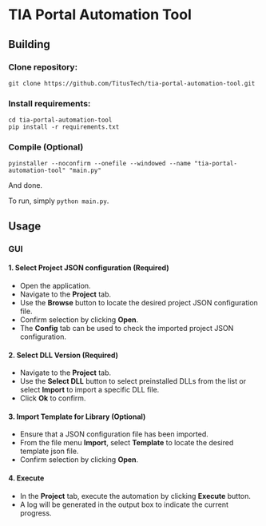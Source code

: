 # TIA Portal Automation Tool

## Building

### Clone repository:

```
git clone https://github.com/TitusTech/tia-portal-automation-tool.git
```

### Install requirements:

```
cd tia-portal-automation-tool
pip install -r requirements.txt
```

### Compile (Optional)

```
pyinstaller --noconfirm --onefile --windowed --name "tia-portal-automation-tool" "main.py"
```

And done.

To run, simply `python main.py`.

## Usage

### GUI

#### 1. Select Project JSON configuration (Required)

  - Open the application.
  - Navigate to the **Project** tab.
  - Use the **Browse** button to locate the desired project JSON configuration file.
  - Confirm selection by clicking **Open**.
  - The **Config** tab can be used to check the imported project JSON configuration.

#### 2. Select DLL Version (Required)

  - Navigate to the **Project** tab.
  - Use the **Select DLL** button to select preinstalled DLLs from the list or select **Import** to import a specific DLL file.
  - Click **Ok** to confirm.

#### 3. Import Template for Library (Optional)

  - Ensure that a JSON configuration file has been imported.
  - From the file menu **Import**, select **Template** to locate the desired template json file.
  - Confirm selection by clicking **Open**.

#### 4. Execute

  - In the **Project** tab, execute the automation by clicking **Execute** button.
  - A log will be generated in the output box to indicate the current progress.
